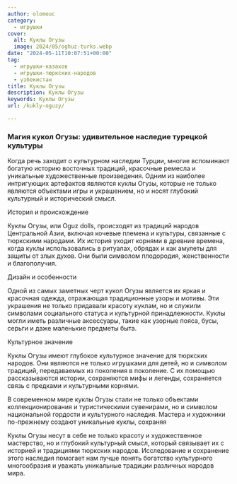 ```yaml
---
author: olomouc
category:
  - игрушки
cover:
  alt: Куклы Огузы
  image: 2024/05/oghuz-turks.webp
date: "2024-05-11T10:07:51+00:00"
tag:
  - игрушки-казахов
  - игрушки-тюркских-народов
  - узбекистан
title: Куклы Огузы
description: Куклы Огузы
keywords: Куклы Огузы
url: /kukly-oguzy/

---
```

### Магия кукол Огузы: удивительное наследие турецкой культуры

Когда речь заходит о культурном наследии Турции, многие вспоминают богатую историю восточных традиций, красочные ремесла и уникальные художественные произведения. Одним из наиболее интригующих артефактов являются куклы Огузы, которые не только являются объектами игры и украшением, но и носят глубокий культурный и исторический смысл.

История и происхождение

Куклы Огузы, или Oguz dolls, происходят из традиций народов Центральной Азии, включая кочевые племена и культуры, связанные с тюркскими народами. Их история уходит корнями в древние времена, когда куклы использовались в ритуалах, обрядах и как амулеты для защиты от злых духов. Они были символом плодородия, женственности и благополучия.

Дизайн и особенности

Одной из самых заметных черт кукол Огузы является их яркая и красочная одежда, отражающая традиционные узоры и мотивы. Эти украшения не только придавали красоту куклам, но и служили символами социального статуса и культурной принадлежности. Куклы могли иметь различные аксессуары, такие как узорные пояса, бусы, серьги и даже маленькие предметы быта.

Культурное значение

Куклы Огузы имеют глубокое культурное значение для тюркских народов. Они являются не только игрушками для детей, но и символом традиций, передаваемых из поколения в поколение. С их помощью рассказываются истории, сохраняются мифы и легенды, сохраняется связь с предками и культурными корнями.

В современном мире куклы Огузы стали не только объектами коллекционирования и туристическими сувенирами, но и символом национальной гордости и культурного наследия. Мастера и художники по-прежнему создают уникальные куклы, сохраняя

Куклы Огузы несут в себе не только красоту и художественное мастерство, но и глубокий культурный смысл, который связывает их с историей и традициями тюркских народов. Исследование и сохранение этого наследия помогает нам лучше понять богатство культурного многообразия и уважать уникальные традиции различных народов мира.
